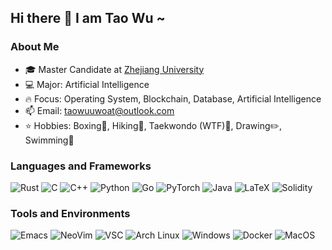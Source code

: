 ## Hi there 👋 I am Tao Wu ~

<!--
**WuTao18/WuTao18** is a ✨ _special_ ✨ repository because its `README.md` (this file) appears on your GitHub profile.

Here are some ideas to get you started:

- 🔭 I’m currently working on ...
- 🌱 I’m currently learning ...
- 👯 I’m looking to collaborate on ...
- 🤔 I’m looking for help with ...
- 💬 Ask me about ...
- 📫 How to reach me: ...
- 😄 Pronouns: ...
- ⚡ Fun fact: ...
-->

### About Me
- 🎓 Master Candidate at [Zhejiang University](https://www.zju.edu.cn/english/)
- 💻 Major: Artificial Intelligence
- 🔥 Focus: Operating System, Blockchain, Database, Artificial Intelligence
- 📫 Email: taowuuwoat@outlook.com
- ⭐ Hobbies: Boxing🥊, Hiking🥾, Taekwondo (WTF)🥋, Drawing✏️, Swimming🥽

### Languages and Frameworks
![Rust](https://img.shields.io/badge/Rust-black?style=flat&logo=rust&logoColor=#E57324)
![C](https://img.shields.io/badge/C-00599C?style=flat&logo=c&logoColor=white)
![C++](https://img.shields.io/badge/C%2B%2B-00599C?style=flat&logo=c%2B%2B&logoColor=white)
![Python](https://img.shields.io/badge/Python-FFD43B?style=flat&logo=python&logoColor=blue)
![Go](https://img.shields.io/badge/Go-00ADD8?style=flat&logo=go&logoColor=white)
![PyTorch](https://img.shields.io/badge/PyTorch-EE4C2C?style=flat&logo=pytorch&logoColor=white)
![Java](https://img.shields.io/badge/Java-ED8B00?style=flat&logo=openjdk&logoColor=white)
![LaTeX](https://img.shields.io/badge/LaTeX-47A141?style=flat&logo=LaTeX&logoColor=white)
![Solidity](https://img.shields.io/badge/Solidity-e6e6e6?style=flat&logo=solidity&logoColor=black)

### Tools and Environments
![Emacs](https://img.shields.io/badge/Emacs-%237F5AB6.svg?&style=flat&logo=gnu-emacs&logoColor=white)
![NeoVim](https://img.shields.io/badge/NeoVim-%2357A143.svg?&style=flat&logo=neovim&logoColor=white)
![VSC](https://img.shields.io/badge/Visual_Studio_Code-0078D4?style=flat&logo=visual%20studio%20code&logoColor=white)
![Arch Linux](https://img.shields.io/badge/Arch_Linux-1793D1?style=flat&logo=arch-linux&logoColor=white)
![Windows](https://img.shields.io/badge/Windows-0078D6?style=flat&logo=windows&logoColor=white)
![Docker](https://img.shields.io/badge/Docker-2CA5E0?style=flat&logo=docker&logoColor=white)
![MacOS](https://img.shields.io/badge/mac%20os-000000?style=flat&logo=apple&logoColor=white)
